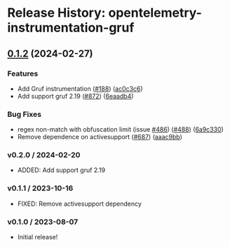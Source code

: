 # Release History: opentelemetry-instrumentation-gruf

## [0.1.2](https://github.com/flywirecorp/opentelemetry-ruby-contrib/compare/opentelemetry-instrumentation-gruf-v0.1.1...opentelemetry-instrumentation-gruf/v0.1.2) (2024-02-27)


### Features

* Add Gruf instrumentation ([#188](https://github.com/flywirecorp/opentelemetry-ruby-contrib/issues/188)) ([ac0c3c6](https://github.com/flywirecorp/opentelemetry-ruby-contrib/commit/ac0c3c698386f623cea00cb4a558f93c5fbeaba1))
* Add support gruf 2.19 ([#872](https://github.com/flywirecorp/opentelemetry-ruby-contrib/issues/872)) ([6eaadb4](https://github.com/flywirecorp/opentelemetry-ruby-contrib/commit/6eaadb4f924b2a85a7700ef384976c8bb7a649ea))


### Bug Fixes

* regex non-match with obfuscation limit (issue [#486](https://github.com/flywirecorp/opentelemetry-ruby-contrib/issues/486)) ([#488](https://github.com/flywirecorp/opentelemetry-ruby-contrib/issues/488)) ([6a9c330](https://github.com/flywirecorp/opentelemetry-ruby-contrib/commit/6a9c33088c6c9f39b2bc30247a3ed825553c07d4))
* Remove dependence on activesupport ([#687](https://github.com/flywirecorp/opentelemetry-ruby-contrib/issues/687)) ([aaac9bb](https://github.com/flywirecorp/opentelemetry-ruby-contrib/commit/aaac9bbe8dc3b28cf0f5963145926f24b02a0e7d))

### v0.2.0 / 2024-02-20

* ADDED: Add support gruf 2.19

### v0.1.1 / 2023-10-16

* FIXED: Remove activesupport dependency

### v0.1.0 / 2023-08-07

* Initial release!

